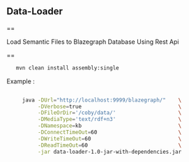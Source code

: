 
## Data-Loader

==

 Load Semantic Files to Blazegraph Database Using Rest Api

==

```bash
   mvn clean install assembly:single
```

Example :

```bash

     java -DUrl="http://localhost:9999/blazegraph/"    \
          -DVerbose=true                               \
          -DFileOrDir='/coby/data/'                    \
          -DMediaType='text/rdf+n3'                    \
          -DNamespace=kb                               \
          -DConnectTimeOut=60                          \
          -DWriteTimeOut=60                            \
          -DReadTimeOut=60                             \
          -jar data-loader-1.0-jar-with-dependencies.jar 

```

